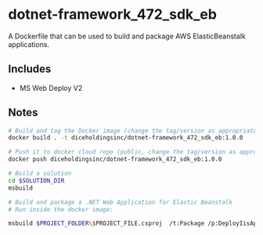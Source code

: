# dotnet-framework_472_sdk_eb
A Dockerfile that can be used to build and package AWS ElasticBeanstalk applications.

## Includes

* MS Web Deploy V2

## Notes

```bash
# Build and tag the Docker image (change the tag/version as appropriate)
docker build . -t diceholdingsinc/dotnet-framework_472_sdk_eb:1.0.0

# Push it to docker cloud repo (public, change the tag/version as appropriate)
docker push diceholdingsinc/dotnet-framework_472_sdk_eb:1.0.0

# Build a solution
cd $SOLUTION_DIR
msbuild

# Build and package a .NET Web Application for Elastic Beanstalk
# Run inside the docker image:

msbuild $PROJECT_FOLDER\$PROJECT_FILE.csproj  /t:Package /p:DeployIisAppPath="Default Web Site" /p:Configuration="$VS_CONFIG"
```